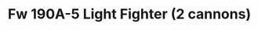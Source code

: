---
title: "Fw 190A-5 Light Fighter (2 cannons)"
price: 1400 
desc: "WEEKEND EDITION, Fw 190A-5 Light Fighter (2 cannons), razmera: 1/72"
img_path: "/assets/img/7439.jpg"
brand: AMMO
available: false
special_offer: false
new: false
soon: false
cat: "Plasticne-Makete"
subcat: "PM-EDUARD"
subsubcat: ""
sifra: "7439"
---